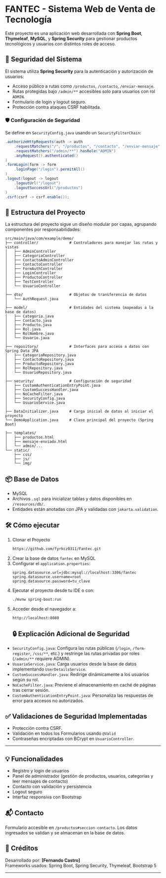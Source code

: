 # FANTEC - Sistema Web de Venta de Tecnología

Este proyecto es una aplicación web desarrollada con **Spring Boot**, **Thymeleaf**, **MySQL**, y **Spring Security** para gestionar productos tecnológicos y usuarios con distintos roles de acceso.

## 🔐 Seguridad del Sistema

El sistema utiliza **Spring Security** para la autenticación y autorización de usuarios:

- Acceso público a rutas como `/productos`, `/contacto`, `/enviar-mensaje`.
- Rutas protegidas bajo `/admin/**` accesibles solo para usuarios con rol `ADMIN`.
- Formulario de login y logout seguro.
- Protección contra ataques CSRF habilitada.

### 🛡️ Configuración de Seguridad

Se define en `SecurityConfig.java` usando un `SecurityFilterChain`:

```java
.authorizeHttpRequests(auth -> auth
    .requestMatchers("/", "/productos", "/contacto", "/enviar-mensaje", "/css/**", "/img/**").permitAll()
    .requestMatchers("/admin/**").hasRole("ADMIN")
    .anyRequest().authenticated()
)
.formLogin(form -> form
    .loginPage("/login").permitAll()
)
.logout(logout -> logout
    .logoutUrl("/logout")
    .logoutSuccessUrl("/productos")
)
.csrf(csrf -> csrf.enable());
```

## 📁 Estructura del Proyecto

La estructura del proyecto sigue un diseño modular por capas, agrupando componentes por responsabilidades:

```
src/main/java/com/example/demo/
├── controller/              # Controladores para manejar las rutas y vistas
│   ├── AdminController
│   ├── CategoriaController
│   ├── ContactoAdminController
│   ├── ContactoController
│   ├── FormAuthController
│   ├── LoginController
│   ├── ProductoController
│   ├── TestController
│   └── UsuarioController
│
├── dto/                     # Objetos de transferencia de datos
│   └── AuthRequest.java
│
├── model/                   # Entidades del sistema (mapeadas a la base de datos)
│   ├── Categoria.java
│   ├── Contacto.java
│   ├── Producto.java
│   ├── Rol.java
│   ├── RolNombre.java
│   └── Usuario.java
│
├── repository/              # Interfaces para acceso a datos con Spring Data JPA
│   ├── CategoriaRepository.java
│   ├── ContactoRepository.java
│   ├── ProductoRepository.java
│   ├── RolRepository.java
│   └── UsuarioRepository.java
│
├── security/                # Configuración de seguridad
│   ├── CustomAuthenticationEntryPoint.java
│   ├── CustomSuccessHandler.java
│   ├── NoCacheFilter.java
│   ├── SecurityConfig.java
│   └── UsuarioService.java
│
├── DataInitializer.java     # Carga inicial de datos al iniciar el proyecto
└── DemoApplication.java     # Clase principal del proyecto (Spring Boot)

├── templates/
│   ├── productos.html
│   ├── mensaje-enviado.html
│   └── admin/...
└── static/
    ├── css/
    ├── js/
    └── img/
```

## 📦 Base de Datos

- MySQL
- Archivos `.sql` para inicializar tablas y datos disponibles en `/resources/db/`.
- Entidades están anotadas con JPA y validadas con `jakarta.validation`.

## 🛠️ Cómo ejecutar

1. Clonar el Proyecto
    ```bash
    https://github.com/fyrkcz0311/Fantec.git
    ```
2. Crear la base de datos `fantec` en MySQL
3. Configurar el `application.properties`:
    ```properties
    spring.datasource.url=jdbc:mysql://localhost:3306/fantec
    spring.datasource.username=root
    spring.datasource.password=tu_clave
    ```
4. Ejecutar el proyecto desde tu IDE o con:
    ```bash
    ./mvnw spring-boot:run
    ```
5. Acceder desde el navegador a:
    ```bash
    http://localhost:8080
    ```
   ## 🔒 Explicación Adicional de Seguridad

- `SecurityConfig.java`: Configura las rutas públicas (`/login`, `/form-register`, `/css/**`, etc.) y restringe las rutas privadas por roles (`/admin/**` requiere ADMIN).
- `UsuarioService.java`: Carga usuarios desde la base de datos implementando `UserDetailsService`.
- `CustomSuccessHandler.java`: Redirige dinámicamente a los usuarios según su rol.
- `NoCacheFilter.java`: Previene el almacenamiento en caché de páginas tras cerrar sesión.
- `CustomAuthenticationEntryPoint.java`: Personaliza las respuestas de error para accesos no autorizados.

## ✅ Validaciones de Seguridad Implementadas

- Protección contra CSRF.
- Validación en todos los Formularios usando `@Valid`
- Contraseñas encriptadas con BCrypt en `UsuarioController`.

---



## 💡 Funcionalidades

- Registro y login de usuarios
- Panel de administrador (gestión de productos, usuarios, categorias y leer mensajes de contacto)
- Contacto con validación y persistencia
- Logout seguro
- Interfaz responsiva con Bootstrap

## 📬 Contacto

Formulario accesible en `/productos#seccion-contacto`. Los datos ingresados se validan y se almacenan en la base de datos.

## 🧾 Créditos

Desarrollado por: **[Fernando Castro]**  
Frameworks usados: Spring Boot, Spring Security, Thymeleaf, Bootstrap 5

---



